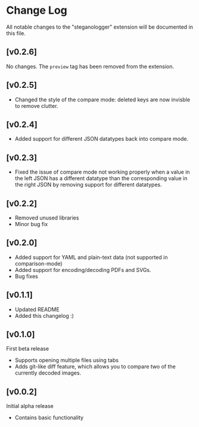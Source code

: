 # Change Log

All notable changes to the "steganologger" extension will be documented in this file.

## [v0.2.6]
No changes. The `preview` tag has been removed from the extension.

## [v0.2.5]
- Changed the style of the compare mode: deleted keys are now invisble to remove clutter.

## [v0.2.4]
- Added support for different JSON datatypes back into compare mode.

## [v0.2.3]
- Fixed the issue of compare mode not working properly when a value in the left JSON has a different datatype than the corresponding value in the right JSON by removing support for different datatypes.

## [v0.2.2]
- Removed unused libraries
- Minor bug fix

## [v0.2.0]
- Added support for YAML and plain-text data (not supported in comparison-mode)
- Added support for encoding/decoding PDFs and SVGs.
- Bug fixes

## [v0.1.1]
- Updated README
- Added this changelog :)

## [v0.1.0]
First beta release
- Supports opening multiple files using tabs
- Adds git-like diff feature, which allows you to compare two of the currently decoded images.

## [v0.0.2]

Initial alpha release
- Contains basic functionality

